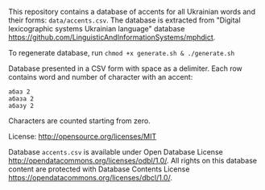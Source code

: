 This repository contains a database of accents for all Ukrainian words and their forms: `data/accents.csv`. The database is extracted from "Digital lexicographic systems Ukrainian language" database https://github.com/LinguisticAndInformationSystems/mphdict. 

To regenerate database, run `chmod +x generate.sh & ./generate.sh`

Database presented in a CSV form with space as a delimiter. Each row contains word and number of character with an accent:

```csv
абаз 2
абаза 2
абазу 2
``` 

Characters are counted starting from zero.

License: http://opensource.org/licenses/MIT

Database `accents.csv` is available under Open Database License http://opendatacommons.org/licenses/odbl/1.0/. All rights on this database content are protected with Database Contents License https://opendatacommons.org/licenses/dbcl/1.0/.